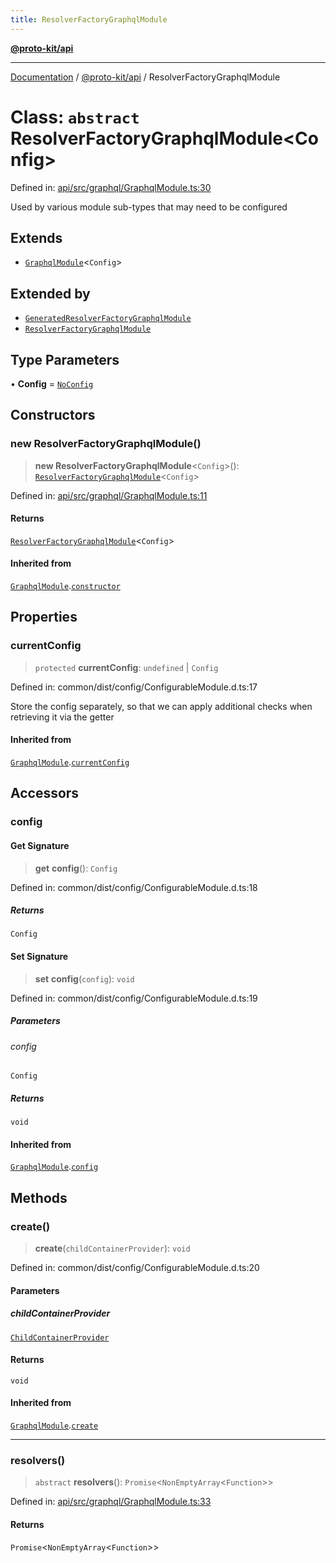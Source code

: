 ```yaml
---
title: ResolverFactoryGraphqlModule
---
```


[**@proto-kit/api**](../README.md)

***

[Documentation](../../../README.md) / [@proto-kit/api](../README.md) / ResolverFactoryGraphqlModule

# Class: `abstract` ResolverFactoryGraphqlModule\<Config\>

Defined in: [api/src/graphql/GraphqlModule.ts:30](https://github.com/proto-kit/framework/blob/28efa802e3737fc3b77339148b307ef7246f3ef1/packages/api/src/graphql/GraphqlModule.ts#L30)

Used by various module sub-types that may need to be configured

## Extends

- [`GraphqlModule`](GraphqlModule.md)\<`Config`\>

## Extended by

- [`GeneratedResolverFactoryGraphqlModule`](../../indexer/classes/GeneratedResolverFactoryGraphqlModule.md)
- [`ResolverFactoryGraphqlModule`](../../processor/classes/ResolverFactoryGraphqlModule.md)

## Type Parameters

• **Config** = [`NoConfig`](../../common/type-aliases/NoConfig.md)

## Constructors

### new ResolverFactoryGraphqlModule()

> **new ResolverFactoryGraphqlModule**\<`Config`\>(): [`ResolverFactoryGraphqlModule`](ResolverFactoryGraphqlModule.md)\<`Config`\>

Defined in: [api/src/graphql/GraphqlModule.ts:11](https://github.com/proto-kit/framework/blob/28efa802e3737fc3b77339148b307ef7246f3ef1/packages/api/src/graphql/GraphqlModule.ts#L11)

#### Returns

[`ResolverFactoryGraphqlModule`](ResolverFactoryGraphqlModule.md)\<`Config`\>

#### Inherited from

[`GraphqlModule`](GraphqlModule.md).[`constructor`](GraphqlModule.md#constructors)

## Properties

### currentConfig

> `protected` **currentConfig**: `undefined` \| `Config`

Defined in: common/dist/config/ConfigurableModule.d.ts:17

Store the config separately, so that we can apply additional
checks when retrieving it via the getter

#### Inherited from

[`GraphqlModule`](GraphqlModule.md).[`currentConfig`](GraphqlModule.md#currentconfig)

## Accessors

### config

#### Get Signature

> **get** **config**(): `Config`

Defined in: common/dist/config/ConfigurableModule.d.ts:18

##### Returns

`Config`

#### Set Signature

> **set** **config**(`config`): `void`

Defined in: common/dist/config/ConfigurableModule.d.ts:19

##### Parameters

###### config

`Config`

##### Returns

`void`

#### Inherited from

[`GraphqlModule`](GraphqlModule.md).[`config`](GraphqlModule.md#config)

## Methods

### create()

> **create**(`childContainerProvider`): `void`

Defined in: common/dist/config/ConfigurableModule.d.ts:20

#### Parameters

##### childContainerProvider

[`ChildContainerProvider`](../../common/interfaces/ChildContainerProvider.md)

#### Returns

`void`

#### Inherited from

[`GraphqlModule`](GraphqlModule.md).[`create`](GraphqlModule.md#create)

***

### resolvers()

> `abstract` **resolvers**(): `Promise`\<`NonEmptyArray`\<`Function`\>\>

Defined in: [api/src/graphql/GraphqlModule.ts:33](https://github.com/proto-kit/framework/blob/28efa802e3737fc3b77339148b307ef7246f3ef1/packages/api/src/graphql/GraphqlModule.ts#L33)

#### Returns

`Promise`\<`NonEmptyArray`\<`Function`\>\>
